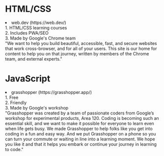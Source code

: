 # HTML/CSS
<li> web.dev (https://web.dev/) </li>
1. HTML/CSS learning courses<br>
2. Includes PWA/SEO<br>
3. Made by Google's Chrome team<br>
"We want to help you build beautiful, accessible, fast, and secure websites that work cross-browser, and for all of your users. This site is our home for content to help you on that journey, written by members of the Chrome team, and external experts."

# JavaScript
<li> grasshopper (https://grasshopper.app/) </li>
1. Free<br>
2. Friendly<br>
3. Made by Google's workshop<br>
"Grasshopper was created by a team of passionate coders from Google’s workshop for experimental products, Area 120. Coding is becoming such an essential skill, and we want to make it possible for everyone to learn even when life gets busy. We made Grasshopper to help folks like you get into coding in a fun and easy way. And we put Grasshopper on a phone so you can turn your commute or waiting in line into a learning moment. We hope you like it and that it helps you embark or continue your journey in learning to code."

